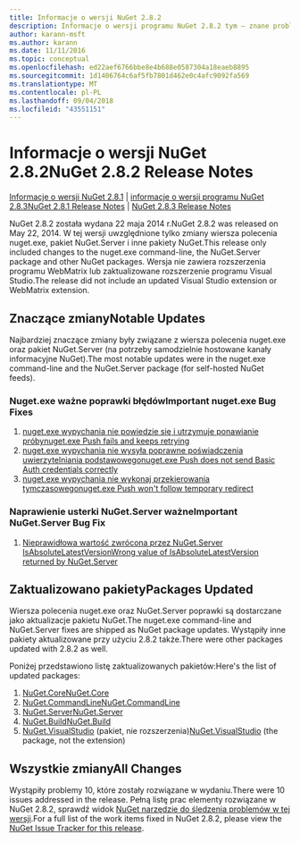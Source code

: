 ```yaml
---
title: Informacje o wersji NuGet 2.8.2
description: Informacje o wersji programu NuGet 2.8.2 tym — znane problemy, poprawki, funkcje dodane i DCRs.
author: karann-msft
ms.author: karann
ms.date: 11/11/2016
ms.topic: conceptual
ms.openlocfilehash: ed22aef6766bbe8e4b688e0587304a18eaeb8895
ms.sourcegitcommit: 1d1406764c6af5fb7801d462e0c4afc9092fa569
ms.translationtype: MT
ms.contentlocale: pl-PL
ms.lasthandoff: 09/04/2018
ms.locfileid: "43551151"
---
```

# <a name="nuget-282-release-notes"></a><span data-ttu-id="0e984-103">Informacje o wersji NuGet 2.8.2</span><span class="sxs-lookup"><span data-stu-id="0e984-103">NuGet 2.8.2 Release Notes</span></span>

<span data-ttu-id="0e984-104">[Informacje o wersji NuGet 2.8.1](../release-notes/nuget-2.8.1.md) | [informacje o wersji programu NuGet 2.8.3](../release-notes/nuget-2.8.3.md)</span><span class="sxs-lookup"><span data-stu-id="0e984-104">[NuGet 2.8.1 Release Notes](../release-notes/nuget-2.8.1.md) | [NuGet 2.8.3 Release Notes](../release-notes/nuget-2.8.3.md)</span></span>

<span data-ttu-id="0e984-105">NuGet 2.8.2 została wydana 22 maja 2014 r.</span><span class="sxs-lookup"><span data-stu-id="0e984-105">NuGet 2.8.2 was released on May 22, 2014.</span></span>  <span data-ttu-id="0e984-106">W tej wersji uwzględnione tylko zmiany wiersza polecenia nuget.exe, pakiet NuGet.Server i inne pakiety NuGet.</span><span class="sxs-lookup"><span data-stu-id="0e984-106">This release only included changes to the nuget.exe command-line, the NuGet.Server package and other NuGet packages.</span></span>  <span data-ttu-id="0e984-107">Wersja nie zawiera rozszerzenia programu WebMatrix lub zaktualizowane rozszerzenie programu Visual Studio.</span><span class="sxs-lookup"><span data-stu-id="0e984-107">The release did not include an updated Visual Studio extension or WebMatrix extension.</span></span>

## <a name="notable-updates"></a><span data-ttu-id="0e984-108">Znaczące zmiany</span><span class="sxs-lookup"><span data-stu-id="0e984-108">Notable Updates</span></span>

<span data-ttu-id="0e984-109">Najbardziej znaczące zmiany były związane z wiersza polecenia nuget.exe oraz pakiet NuGet.Server (na potrzeby samodzielnie hostowane kanały informacyjne NuGet).</span><span class="sxs-lookup"><span data-stu-id="0e984-109">The most notable updates were in the nuget.exe command-line and the NuGet.Server package (for self-hosted NuGet feeds).</span></span>

### <a name="important-nugetexe-bug-fixes"></a><span data-ttu-id="0e984-110">Nuget.exe ważne poprawki błędów</span><span class="sxs-lookup"><span data-stu-id="0e984-110">Important nuget.exe Bug Fixes</span></span>

1. [<span data-ttu-id="0e984-111">nuget.exe wypychania nie powiedzie się i utrzymuje ponawianie próby</span><span class="sxs-lookup"><span data-stu-id="0e984-111">nuget.exe Push fails and keeps retrying</span></span>](https://nuget.codeplex.com/workitem/4000)
1. [<span data-ttu-id="0e984-112">nuget.exe wypychania nie wysyła poprawne poświadczenia uwierzytelniania podstawowego</span><span class="sxs-lookup"><span data-stu-id="0e984-112">nuget.exe Push does not send Basic Auth credentials correctly</span></span>](https://nuget.codeplex.com/workitem/4109)
1. [<span data-ttu-id="0e984-113">nuget.exe wypychania nie wykonaj przekierowania tymczasowego</span><span class="sxs-lookup"><span data-stu-id="0e984-113">nuget.exe Push won't follow temporary redirect</span></span>](https://nuget.codeplex.com/workitem/4050)

### <a name="important-nugetserver-bug-fix"></a><span data-ttu-id="0e984-114">Naprawienie usterki NuGet.Server ważne</span><span class="sxs-lookup"><span data-stu-id="0e984-114">Important NuGet.Server Bug Fix</span></span>

1. [<span data-ttu-id="0e984-115">Nieprawidłowa wartość zwrócona przez NuGet.Server IsAbsoluteLatestVersion</span><span class="sxs-lookup"><span data-stu-id="0e984-115">Wrong value of IsAbsoluteLatestVersion returned by NuGet.Server</span></span>](https://nuget.codeplex.com/workitem/4147)

## <a name="packages-updated"></a><span data-ttu-id="0e984-116">Zaktualizowano pakiety</span><span class="sxs-lookup"><span data-stu-id="0e984-116">Packages Updated</span></span>

<span data-ttu-id="0e984-117">Wiersza polecenia nuget.exe oraz NuGet.Server poprawki są dostarczane jako aktualizacje pakietu NuGet.</span><span class="sxs-lookup"><span data-stu-id="0e984-117">The nuget.exe command-line and NuGet.Server fixes are shipped as NuGet package updates.</span></span>  <span data-ttu-id="0e984-118">Wystąpiły inne pakiety aktualizowane przy użyciu 2.8.2 także.</span><span class="sxs-lookup"><span data-stu-id="0e984-118">There were other packages updated with 2.8.2 as well.</span></span>

<span data-ttu-id="0e984-119">Poniżej przedstawiono listę zaktualizowanych pakietów:</span><span class="sxs-lookup"><span data-stu-id="0e984-119">Here's the list of updated packages:</span></span>

1. [<span data-ttu-id="0e984-120">NuGet.Core</span><span class="sxs-lookup"><span data-stu-id="0e984-120">NuGet.Core</span></span>](https://www.nuget.org/packages/NuGet.Core/)
1. [<span data-ttu-id="0e984-121">NuGet.CommandLine</span><span class="sxs-lookup"><span data-stu-id="0e984-121">NuGet.CommandLine</span></span>](https://www.nuget.org/packages/NuGet.CommandLine/)
1. [<span data-ttu-id="0e984-122">NuGet.Server</span><span class="sxs-lookup"><span data-stu-id="0e984-122">NuGet.Server</span></span>](https://www.nuget.org/packages/NuGet.Server/)
1. [<span data-ttu-id="0e984-123">NuGet.Build</span><span class="sxs-lookup"><span data-stu-id="0e984-123">NuGet.Build</span></span>](https://www.nuget.org/packages/NuGet.Build/)
1. <span data-ttu-id="0e984-124">[NuGet.VisualStudio](https://www.nuget.org/packages/NuGet.VisualStudio/) (pakiet, nie rozszerzenia)</span><span class="sxs-lookup"><span data-stu-id="0e984-124">[NuGet.VisualStudio](https://www.nuget.org/packages/NuGet.VisualStudio/) (the package, not the extension)</span></span>

## <a name="all-changes"></a><span data-ttu-id="0e984-125">Wszystkie zmiany</span><span class="sxs-lookup"><span data-stu-id="0e984-125">All Changes</span></span>
<span data-ttu-id="0e984-126">Wystąpiły problemy 10, które zostały rozwiązane w wydaniu.</span><span class="sxs-lookup"><span data-stu-id="0e984-126">There were 10 issues addressed in the release.</span></span> <span data-ttu-id="0e984-127">Pełną listę prac elementy rozwiązane w NuGet 2.8.2, sprawdź widok [NuGet narzędzie do śledzenia problemów w tej wersji](https://nuget.codeplex.com/workitem/list/advanced?keyword=&status=All&type=All&priority=All&release=NuGet%202.8.2&assignedTo=All&component=All&sortField=LastUpdatedDate&sortDirection=Descending&page=0&reasonClosed=All).</span><span class="sxs-lookup"><span data-stu-id="0e984-127">For a full list of the work items fixed in NuGet 2.8.2, please view the [NuGet Issue Tracker for this release](https://nuget.codeplex.com/workitem/list/advanced?keyword=&status=All&type=All&priority=All&release=NuGet%202.8.2&assignedTo=All&component=All&sortField=LastUpdatedDate&sortDirection=Descending&page=0&reasonClosed=All).</span></span>
